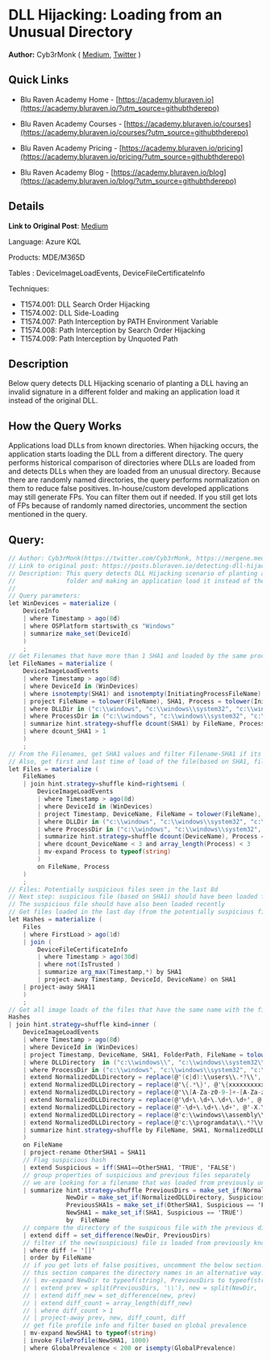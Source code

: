 # DLL Hijacking: Loading from an Unusual Directory

**Author:** Cyb3rMonk ( [Medium](https://mergene.medium.com), [Twitter](https://twitter.com/Cyb3rMonk) )

## Quick Links

* Blu Raven Academy Home - [https://academy.bluraven.io](https://academy.bluraven.io/?utm_source=githubthderepo)
  
* Blu Raven Academy Courses - [https://academy.bluraven.io/courses](https://academy.bluraven.io/courses/?utm_source=githubthderepo)

* Blu Raven Academy Pricing - [https://academy.bluraven.io/pricing](https://academy.bluraven.io/pricing/?utm_source=githubthderepo)

* Blu Raven Academy Blog - [https://academy.bluraven.io/blog](https://academy.bluraven.io/blog/?utm_source=githubthderepo)

## Details

**Link to Original Post**: [Medium](https://posts.bluraven.io/detecting-dll-hijacking-attacks-part-1-bdb354685164)


Language: Azure KQL

Products: MDE/M365D

Tables  : DeviceImageLoadEvents, DeviceFileCertificateInfo

Techniques:
- T1574.001:	DLL Search Order Hijacking
- T1574.002:	DLL Side-Loading
- T1574.007:	Path Interception by PATH Environment Variable
- T1574.008:	Path Interception by Search Order Hijacking
- T1574.009:	Path Interception by Unquoted Path

## Description

Below query detects DLL Hijacking scenario of planting a DLL having an invalid signature in a different folder and making an application load it instead of the original DLL.


## How the Query Works
Applications load DLLs from known directories. When hijacking occurs, the application starts loading the DLL from a different directory. The query performs historical comparison of directories where DLLs are loaded from and detects DLLs when they are loaded from an unusual directory. Because there are randomly named directories, the query performs normalization on them to reduce false positives. In-house/custom developed applications may still generate FPs. You can filter them out if needed. If you still get lots of FPs because of randomly named directories, uncomment the section mentioned in the query.



**Query:**
---

```C#
// Author: Cyb3rMonk(https://twitter.com/Cyb3rMonk, https://mergene.medium.com)
// Link to original post: https://posts.bluraven.io/detecting-dll-hijacking-attacks-part-1-bdb354685164
// Description: This query detects DLL Hijacking scenario of planting a DLL having an invalid signature in a different
//              folder and making an application load it instead of the original DLL.
//
// Query parameters:
let WinDevices = materialize (
    DeviceInfo
    | where Timestamp > ago(8d)
    | where OSPlatform startswith_cs "Windows"
    | summarize make_set(DeviceId)
    )
    ;
// Get Filenames that have more than 1 SHA1 and loaded by the same process
let FileNames = materialize (
    DeviceImageLoadEvents
    | where Timestamp > ago(8d)
    | where DeviceId in (WinDevices)
    | where isnotempty(SHA1) and isnotempty(InitiatingProcessFileName)
    | project FileName = tolower(FileName), SHA1, Process = tolower(InitiatingProcessFileName), DLLDir = tolower(tostring(parse_path(FolderPath).DirectoryPath)), ProcessDir = tolower(tostring(parse_path(InitiatingProcessFolderPath).DirectoryPath))
    | where DLLDir in ("c:\\windows", "c:\\windows\\system32", "c:\\windows\\syswow64", "c:\\windows\\winsxs") or (not(DLLDir startswith "c:\\windows"))
    | where ProcessDir in ("c:\\windows", "c:\\windows\\system32", "c:\\windows\\syswow64", "c:\\windows\\winsxs") or ProcessDir has_all ("Users","AppData") or ProcessDir has_any ("Program Files")
    | summarize hint.strategy=shuffle dcount(SHA1) by FileName, Process
    | where dcount_SHA1 > 1
    )
    ;
// From the Filenames, get SHA1 values and filter Filename-SHA1 if its loaded by a few proecsses and on a few devices
// Also, get first and last time of load of the file(based on SHA1, filename)
let Files = materialize (
    FileNames
    | join hint.strategy=shuffle kind=rightsemi (
        DeviceImageLoadEvents
        | where Timestamp > ago(8d)
        | where DeviceId in (WinDevices)
        | project Timestamp, DeviceName, FileName = tolower(FileName), SHA1, Process = tolower(InitiatingProcessFileName), DLLDir = tolower(tostring(parse_path(FolderPath).DirectoryPath)), ProcessDir = tolower(tostring(parse_path(InitiatingProcessFolderPath).DirectoryPath))
        | where DLLDir in ("c:\\windows", "c:\\windows\\system32", "c:\\windows\\syswow64", "c:\\windows\\winsxs") or (not(DLLDir startswith "c:\\windows"))
        | where ProcessDir in ("c:\\windows", "c:\\windows\\system32", "c:\\windows\\syswow64", "c:\\windows\\winsxs") or ProcessDir has_all ("Users","AppData") or ProcessDir has_any ("Program Files")
        | summarize hint.strategy=shuffle dcount(DeviceName), Process = make_set(Process), FirstLoad = min(Timestamp), LastLoad = max(Timestamp), count() by FileName, SHA1
        | where dcount_DeviceName < 3 and array_length(Process) < 3
        | mv-expand Process to typeof(string)
        )
        on FileName, Process
    )
    ;
// Files: Potentially suspicious files seen in the last 8d
// Next step: suspicious file (based on SHA1) should have been loaded from a location different than the other files(SHA1s) based on the same filename
// The suspicious file should have also been loaded recently
// Get files loaded in the last day (from the potentially suspicious files)
let Hashes = materialize (
    Files
    | where FirstLoad > ago(1d)
    | join (
        DeviceFileCertificateInfo
        | where Timestamp > ago(30d)
        | where not(IsTrusted )
        | summarize arg_max(Timestamp,*) by SHA1
        | project-away Timestamp, DeviceId, DeviceName) on SHA1
    | project-away SHA11
    )
    ;
// Get all image loads of the files that have the same name with the files in Hashes table(Hashes table only has the suspicious hash with its name from the last day)
Hashes
| join hint.strategy=shuffle kind=inner (
    DeviceImageLoadEvents
    | where Timestamp > ago(8d)
    | where DeviceId in (WinDevices)
    | project Timestamp, DeviceName, SHA1, FolderPath, FileName = tolower(FileName), Process = tolower(InitiatingProcessFileName), DLLDirectory = strcat(tolower(tostring(parse_path(FolderPath).DirectoryPath)), '\\'), ProcessDir = tolower(tostring(parse_path(InitiatingProcessFolderPath).DirectoryPath))
    | where DLLDirectory  in ("c:\\windows\\", "c:\\windows\\system32\\", "c:\\windows\\syswow64\\", "c:\\windows\\winsxs\\") or (not(DLLDirectory startswith "c:\\windows\\"))
    | where ProcessDir in ("c:\\windows", "c:\\windows\\system32", "c:\\windows\\syswow64", "c:\\windows\\winsxs") or ProcessDir has_all ("Users","AppData") or ProcessDir has_any ("Program Files")
    | extend NormalizedDLLDirectory = replace(@'(c|d):\\users\\.*?\\', @'c:\\users\\userxx\\',DLLDirectory)
    | extend NormalizedDLLDirectory = replace(@'\{.*\}', @'\{xxxxxxxxxx\}',NormalizedDLLDirectory) //{fe07d7-d438-4dd9-bb0f-5721658f4f}
    | extend NormalizedDLLDirectory = replace(@'\\[A-Za-z0-9-]+-[A-Za-z0-9]+\\', @'\\xxxxxxxxxx\\',NormalizedDLLDirectory ) //\fe07d7-d438-4dd9-bb0f-5721658f4f\
    | extend NormalizedDLLDirectory = replace(@'\d+\.\d+\.\d+\.\d+', @'X.Y.Z.T',NormalizedDLLDirectory) // ex: Edge\Application\104.0.1293.47\process.exe
    | extend NormalizedDLLDirectory = replace(@'-\d+\.\d+\.\d+', @'-X.Y.Z',NormalizedDLLDirectory)
    | extend NormalizedDLLDirectory = replace(@'c:\\windows\\assembly\\nativeimages_v\d\.\d\.\d+_\d{2}\\.*', @'c:\\windows\\assembly\\nativeimages_vX.Y.Z_T\\oneoffewsubfolders\\', NormalizedDLLDirectory)
    | extend NormalizedDLLDirectory = replace(@'c:\\programdata\\.*?\\microsoft\\teams\\',@'c:\\programdata\\userxxx\\microsoft\\teams\\',NormalizedDLLDirectory)
    | summarize hint.strategy=shuffle by FileName, SHA1, NormalizedDLLDirectory
    )
    on FileName
    | project-rename OtherSHA1 = SHA11
    // Flag suspicious hash
    | extend Suspicious = iff(SHA1==OtherSHA1, 'TRUE', 'FALSE')
    // group properties of suspicious and previous files separately
    // we are looking for a filename that was loaded from previously unknown location
    | summarize hint.strategy=shuffle PreviousDirs = make_set_if(NormalizedDLLDirectory, Suspicious == 'FALSE'),
                NewDir = make_set_if(NormalizedDLLDirectory, Suspicious == 'TRUE'),
                PreviousSHA1s = make_set_if(OtherSHA1, Suspicious == 'FALSE'),
                NewSHA1 = make_set_if(SHA1, Suspicious == 'TRUE')
                by  FileName
    // compare the directory of the suspicous file with the previous directories
    | extend diff = set_difference(NewDir, PreviousDirs)
    // filter if the new(suspicious) file is loaded from previously known directory
    | where diff != '[]'
    | order by FileName
    // if you get lots of false positives, uncomment the below section.
    // this section compares the directory names in an alternative way.
    // | mv-expand NewDir to typeof(string), PreviousDirs to typeof(string)
    // | extend prev = split(PreviousDirs, '\\'), new = split(NewDir, '\\')
    // | extend diff_new = set_difference(new, prev)
    // | extend diff_count = array_length(diff_new)
    // | where diff_count > 1
    // | project-away prev, new, diff_count, diff
    // get file profile info and filter based on global prevalence
    | mv-expand NewSHA1 to typeof(string)
    | invoke FileProfile(NewSHA1, 1000)
    | where GlobalPrevalence < 200 or isempty(GlobalPrevalence)
```